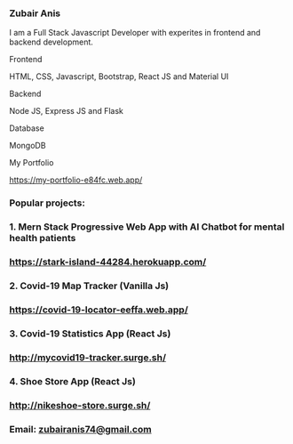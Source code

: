 ### Zubair Anis

I am a Full Stack Javascript Developer with experites in frontend and backend development.

Frontend

HTML, CSS, Javascript, Bootstrap, React JS and Material UI 

Backend

Node JS, Express JS and Flask

Database

MongoDB

My Portfolio

https://my-portfolio-e84fc.web.app/

### Popular projects:
### 1. Mern Stack Progressive Web App with AI Chatbot for mental health patients
### https://stark-island-44284.herokuapp.com/
### 2. Covid-19 Map Tracker (Vanilla Js)
### https://covid-19-locator-eeffa.web.app/
### 3. Covid-19 Statistics App (React Js)
### http://mycovid19-tracker.surge.sh/
### 4. Shoe Store App (React Js)
### http://nikeshoe-store.surge.sh/
### Email: zubairanis74@gmail.com







